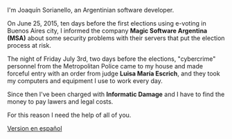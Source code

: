 I'm Joaquín Sorianello, an Argentinian software developer.

On June 25, 2015, ten days before the first elections using e-voting in Buenos Aires city, I informed the company **Magic Software Argentina (MSA)** about some security problems with their servers that put the election process at risk.

The night of Friday July 3rd, two days before the elections, "cybercrime" personnel from the Metropolitan Police came to my house and made forceful entry with an order from judge **Luisa María Escrich**, and they took my computers and equipment I use to work every day.

Since then I've been charged with **Informatic Damage** and I have to find the money to pay lawers and legal costs.

For this reason I need the help of all of you.

<a href="../">Version en español</a>
